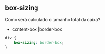 ## box-sizing

Como será calculado o tamanho total da caixa?

- content-box |border-box

```css
div {
    box-sizing: border-box;
}
```